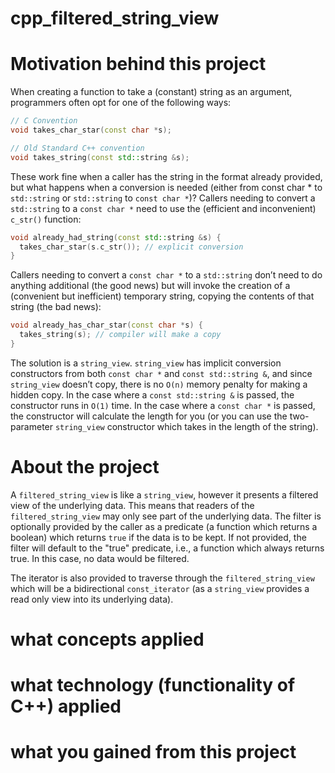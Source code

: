 # cpp_filtered_string_view

# Motivation behind this project
When creating a function to take a (constant) string as an argument, programmers often opt for one of the following ways:

```cpp
// C Convention
void takes_char_star(const char *s);

// Old Standard C++ convention
void takes_string(const std::string &s);
```

These work fine when a caller has the string in the format already provided, but what happens when a conversion is needed (either from const char * to `std::string` or `std::string` to `const char *`)?
Callers needing to convert a `std::string` to a `const char *` need to use the (efficient and inconvenient) `c_str()` function:

```cpp
void already_had_string(const std::string &s) {
  takes_char_star(s.c_str()); // explicit conversion
}
```


Callers needing to convert a `const char *` to a `std::string` don’t need to do anything additional (the good news) but will invoke the creation of a (convenient but inefficient) temporary string, copying the contents of that string (the bad news):

```cpp
void already_has_char_star(const char *s) {
  takes_string(s); // compiler will make a copy
}
```

The solution is a `string_view`. `string_view` has implicit conversion constructors from both `const char *` and `const std::string &`, and since `string_view` doesn’t copy, there is no `O(n)` memory penalty for making a hidden copy. In the case where a `const std::string &` is passed, the constructor runs in `O(1)` time. In the case where a `const char *` is passed, the constructor will calculate the length for you (or you can use the two-parameter `string_view` constructor which takes in the length of the string).

# About the project
A `filtered_string_view` is like a `string_view`, however it presents a filtered view of the underlying data. This means that readers of the `filtered_string_view` may only see part of the underlying data.
The filter is optionally provided by the caller as a predicate (a function which returns a boolean) which returns `true` if the data is to be kept. If not provided, the filter will default to the "true" predicate, i.e., a function which always returns true. In this case, no data would be filtered.

The iterator is also provided to traverse through the `filtered_string_view` which will be a bidirectional `const_iterator` (as a `string_view` provides a read only view into its underlying data).


# what concepts applied

# what technology (functionality of C++) applied

# what you gained from this project
